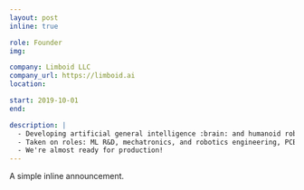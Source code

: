 ```yaml
---
layout: post
inline: true

role: Founder
img:

company: Limboid LLC
company_url: https://limboid.ai
location:

start: 2019-10-01
end:

description: |
  - Developing artificial general intelligence :brain: and humanoid robots!
  - Taken on roles: ML R&D, mechatronics, and robotics engineering, PCB designer, cloud and web dev, other programming, system architecting, supply-chain optimization, logistics, supplier negotiation, accounting, and the typical entrepreneur stuff
  - We're almost ready for production!
---
```


A simple inline announcement.
